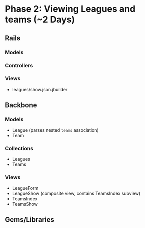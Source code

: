 # Phase 2: Viewing Leagues and teams (~2 Days)

## Rails
### Models

### Controllers

### Views
* leagues/show.json.jbuilder

## Backbone
### Models
* League (parses nested `teams` association)
* Team

### Collections
* Leagues
* Teams

### Views
* LeagueForm
* LeagueShow (composite view, contains TeamsIndex subview)
* TeamsIndex
* TeamsShow

## Gems/Libraries
